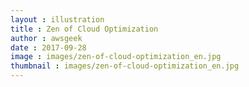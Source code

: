 ```yaml
---
layout : illustration
title : Zen of Cloud Optimization
author : awsgeek
date : 2017-09-28
image : images/zen-of-cloud-optimization_en.jpg
thumbnail : images/zen-of-cloud-optimization_en.jpg
---
```

